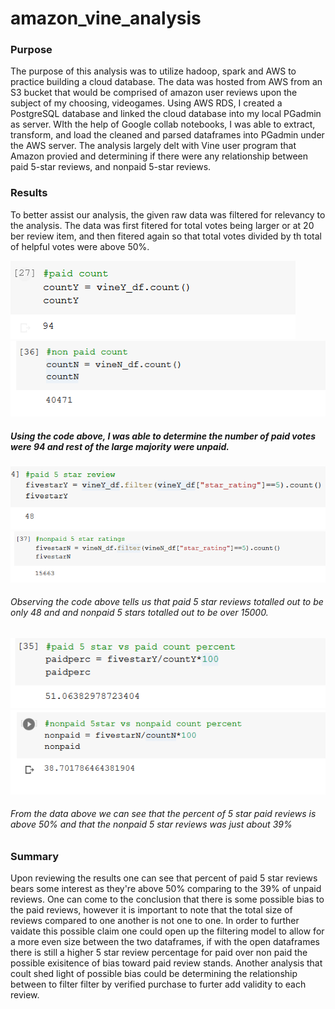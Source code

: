 # amazon_vine_analysis

### Purpose
  The purpose of this analysis was to utilize hadoop, spark and AWS to practice building a cloud database. The data was hosted from AWS from an S3 bucket that would be comprised of amazon user reviews upon the subject of my choosing, videogames. Using AWS RDS, I created a PostgreSQL database and linked the cloud database into my local PGadmin as server. WIth the help of Google collab notebooks, I was able to extract, transform, and load the cleaned and parsed dataframes into PGadmin under the AWS server. The analysis largely delt with Vine user program that Amazon provied and determining if there were any relationship between paid 5-star reviews, and nonpaid 5-star reviews.
  
  
### Results
  To better assist our analysis, the given raw data was filtered for relevancy to the analysis. The data was first fitered for total votes being larger or at 20 ber review item, and then fitered again so that total votes divided by th total of helpful votes were above 50%.
  
![paid_count](images/paid_count.PNG)
![non_paid_count](images/non_paid_count.PNG)
  ##### Using the code above, I was able to determine the number of paid votes were 94 and rest of the large majority were unpaid.
  
![paid_five](images/paid_five.PNG)
![non_paid_five](images/non_paid_five.PNG)

  ###### Observing the code above tells us that paid 5 star reviews totalled out to be only 48 and and nonpaid 5 stars totalled out to be over 15000.
  
![paid_percent](images/paid_percent.PNG)
![non_paid_percent](images/non_paid_percent.PNG)
  
  ###### From the data above we can see that the percent of 5 star paid reviews is above 50% and that the nonpaid 5 star reviews was just about 39%


### Summary
  Upon reviewing the results one can see that percent of paid 5 star reviews bears some interest as they're above 50% comparing to the 39% of unpaid reviews. One can come to the conclusion that there is some possible bias to the paid reviews, however it is important to note that the total size of reviews compared to one another is not one to one. In order to further vaidate this possible claim one could open up the filtering model to allow for a more even size between the two dataframes, if with the open dataframes there is still a higher 5 star review percentage for paid over non paid the possible exisitence of bias toward paid review stands. Another analysis that coult shed light of possible bias could be determining the relationship between to filter filter by verified purchase to furter add validity to each review.
